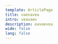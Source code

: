 ```yaml
---
template: ArticlePage
title: vaevavea
intro: veavaev
description: eavaevea
wide: false
lang: false
---
```


